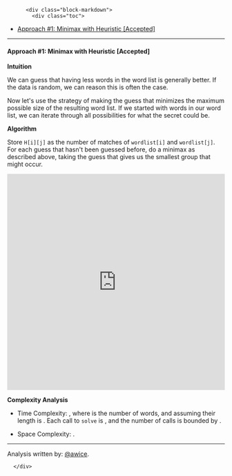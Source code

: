 <div class="article-body">
        
          <div class="block-markdown">
            <div class="toc">
<ul>
<li><a href="#approach-1-minimax-with-heuristic-accepted">Approach #1: Minimax with Heuristic [Accepted]</a></li>
</ul>
</div>
<hr>
<h4 id="approach-1-minimax-with-heuristic-accepted">Approach #1: Minimax with Heuristic [Accepted]</h4>
<p><strong>Intuition</strong></p>
<p>We can guess that having less words in the word list is generally better.  If the data is random, we can reason this is often the case.</p>
<p>Now let's use the strategy of making the guess that minimizes the maximum possible size of the resulting word list.  If we started with <script type="math/tex; mode=display">N</script> words in our word list, we can iterate through all possibilities for what the secret could be.</p>
<p><strong>Algorithm</strong></p>
<p>Store <code>H[i][j]</code> as the number of matches of <code>wordlist[i]</code> and <code>wordlist[j]</code>.  For each guess that hasn't been guessed before, do a minimax as described above, taking the guess that gives us the smallest group that might occur.</p>
<iframe src="https://leetcode.com/playground/XyZRWsin/shared" frameborder="0" width="100%" height="500" name="XyZRWsin"></iframe>

<p><strong>Complexity Analysis</strong></p>
<ul>
<li>
<p>Time Complexity:  <script type="math/tex; mode=display">O(N^2 \log N)</script>, where <script type="math/tex; mode=display">N</script> is the number of words, and assuming their length is <script type="math/tex; mode=display">O(1)</script>.  Each call to <code>solve</code> is <script type="math/tex; mode=display">O(N^2)</script>, and the number of calls is bounded by <script type="math/tex; mode=display">O(\log N)</script>.</p>
</li>
<li>
<p>Space Complexity:  <script type="math/tex; mode=display">O(N^2)</script>.</p>
</li>
</ul>
<hr>
<p>Analysis written by: <a href="https://leetcode.com/awice">@awice</a>.</p>
          </div>
        
      </div>